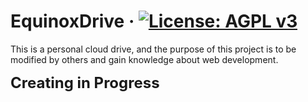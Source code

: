 # EquinoxDrive &middot; [![License: AGPL v3](https://img.shields.io/badge/License-AGPL%20v3-blue.svg)](https://github.com/RihamMoh/EquinoxDrive/blob/main/LICENSE)

This is a personal cloud drive, and the purpose of this project is to be modified by others and gain knowledge about web development.

<strong style="font-size:1.5rem">Creating in Progress</strong>
